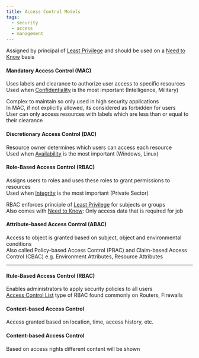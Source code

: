 ```yaml
---
title: Access Control Models
tags:
  - security
  - access
  - management
---
```


Assigned by principal of <u>Least Privilege</u> and should be used on a <u>Need to Know</u> basis

#### Mandatory Access Control (MAC)
Uses labels and clearance to authorize user access to specific resources  
Used when <u>Confidentiality</u> is the most important (Intelligence, Military)  

Complex to maintain so only used in high security applications  
In MAC, if not explicitly allowed, its considered as forbidden for users  
User can only access resources with labels which are less than or equal to their clearance

#### Discretionary Access Control (DAC)
Resource owner determines which users can access each resource  
Used when <u>Availability</u> is the most important (Windows, Linux)

#### Role-Based Access Control (RBAC)
Assigns users to roles and uses these roles to grant permissions to resources  
Used when <u>Integrity</u> is the most important (Private Sector)  

RBAC enforces principle of <u>Least Privilege</u> for subjects or groups  
Also comes with <u>Need to Know</u>: Only access data that is required for job

#### Attribute-based Access Control (ABAC)
Access to object is granted based on subject, object and environmental conditions  
Also called Policy-based Access Control (PBAC) and Claim-based Access Control (CBAC)
e.g. Environment Attributes, Resource Attributes

---

#### Rule-Based Access Control (RBAC)
Enables administrators to apply security policies to all users  
[Access Control List](access-control-types.md#Access%20Control%20List) type of RBAC found commonly on Routers, Firewalls

#### Context-based Access Control
Access granted based on location, time, access history, etc.

#### Content-based Access Control  
Based on access rights different content will be shown
